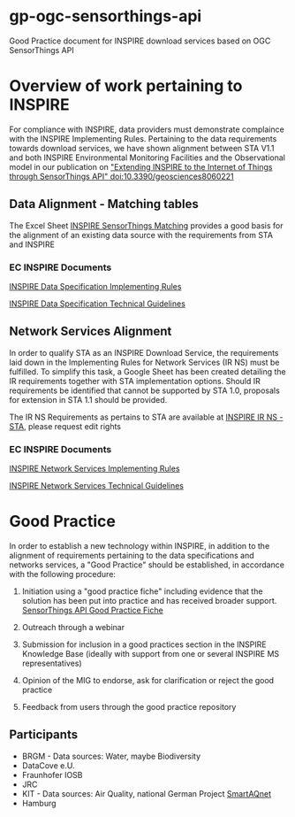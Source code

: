 # gp-ogc-sensorthings-api

Good Practice document for INSPIRE download services based on OGC SensorThings API

# Overview of work pertaining to INSPIRE

For compliance with INSPIRE, data providers must demonstrate complaince with the INSPIRE Implementing Rules. 
Pertaining to the data requirements towards download services, we have shown alignment between STA V1.1 and 
both INSPIRE Environmental Monitoring Facilities and the Observational model in our publication on ["Extending INSPIRE to the Internet of Things through
SensorThings API" doi:10.3390/geosciences8060221](https://www.mdpi.com/2076-3263/8/6/221)

## Data Alignment - Matching tables

The Excel Sheet [INSPIRE SensorThings Matching](https://github.com/DataCoveEU/SensorThings/blob/master/INSPIRE/INSPIRE%20SensorThings%20Matching.xlsx) provides a good basis for the alignment of an existing data source with the requirements from STA and INSPIRE

### EC INSPIRE Documents

[INSPIRE Data Specification Implementing Rules](https://inspire.ec.europa.eu/Legislation/Data-Specifications/2892)

[INSPIRE Data Specification Technical Guidelines](https://inspire.ec.europa.eu/Technical-Guidelines/Data-Specifications/2892)

## Network Services Alignment

In order to qualify STA as an INSPIRE Download Service, the requirements laid down in the Implementing Rules for Network Services (IR NS) must be fulfilled. To simplify this task, a Google Sheet has been created detailing the IR requirements together with STA implementation options. Should IR requirements be identified that cannot be supported by STA 1.0, proposals for extension in STA 1.1 should be provided.

The IR NS Requirements as pertains to STA are available at [INSPIRE IR NS - STA](https://docs.google.com/spreadsheets/d/1zX4znRUhsSeZhNMKMLsg3kFbec7hdhrOwujaFHkwl78/edit#gid=0), please request edit rights

### EC INSPIRE Documents

[INSPIRE Network Services Implementing Rules](https://inspire.ec.europa.eu/Legislation/Network-Services/41)

[INSPIRE Network Services Technical Guidelines](https://inspire.ec.europa.eu/Technical-Guidelines2/Network-Services/41)


# Good Practice

In order to establish a new technology within INSPIRE, in addition to the alignment of requirements pertaining to the data specifications and networks services, a "Good Practice" should be established, in accordance with the following procedure:

1. Initiation using a "good practice fiche" including evidence that the solution has been put into practice and has received broader support. [SensorThings API Good Practice Fiche](https://docs.google.com/document/d/1AKw3xXqiCVYSbRvqra0jnsbIF3Nm_KonwDO0RRluo3Y/edit)

2. Outreach through a webinar 

3. Submission for inclusion in a good practices section in the INSPIRE Knowledge Base (ideally with support from one or several INSPIRE MS representatives)

4. Opinion of the MIG to endorse, ask for clarification or reject the good practice 

5. Feedback from users through the good practice repository

## Participants
* BRGM - Data sources: Water, maybe Biodiversity
* DataCove e.U.
* Fraunhofer IOSB
* JRC
* KIT - Data sources: Air Quality, national German Project [SmartAQnet](http://smartaq.net/)
* Hamburg

